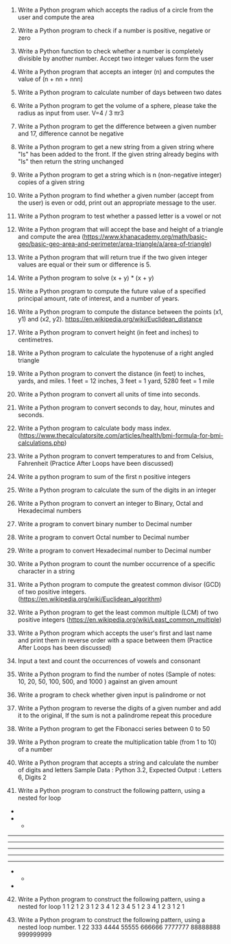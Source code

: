1.	Write a Python program which accepts the radius of a circle from the user and compute the area
2.	Write a Python program to check if a number is positive, negative or zero
3.	Write a Python function to check whether a number is completely divisible by another number. Accept two integer values form the user
4.	Write a Python program that accepts an integer (n) and computes the value of (n + nn + nnn)
5.	Write a Python program to calculate number of days between two dates
6.	Write a Python program to get the volume of a sphere, please take the radius as input from user. V=4 / 3 πr3
7.	Write a Python program to get the difference between a given number and 17, difference cannot be negative
8.	Write a Python program to get a new string from a given string where "Is" has been added to the front. If the given string already begins with "Is" then return the string unchanged
9.	Write a Python program to get a string which is n (non-negative integer) copies of a given string
10.	Write a Python program to find whether a given number (accept from the user) is even or odd, print out an appropriate message to the user.
11.	Write a Python program to test whether a passed letter is a vowel or not
12.	Write a Python program that will accept the base and height of a triangle and compute the area (https://www.khanacademy.org/math/basic-geo/basic-geo-area-and-perimeter/area-triangle/a/area-of-triangle)
13.	Write a Python program that will return true if the two given integer values are equal or their sum or difference is 5.
14.	Write a Python program to solve (x + y) * (x + y)
15.	Write a Python program to compute the future value of a specified principal amount, rate of interest, and a number of years.
16.	Write a Python program to compute the distance between the points (x1, y1) and (x2, y2). https://en.wikipedia.org/wiki/Euclidean_distance
17.	Write a Python program to convert height (in feet and inches) to centimetres.
18.	Write a Python program to calculate the hypotenuse of a right angled triangle
19.	Write a Python program to convert the distance (in feet) to inches, yards, and miles. 1 feet = 12 inches, 3 feet = 1 yard, 5280 feet = 1 mile
20.	Write a Python program to convert all units of time into seconds.
21.	Write a Python program to convert seconds to day, hour, minutes and seconds.
22.	Write a Python program to calculate body mass index. (https://www.thecalculatorsite.com/articles/health/bmi-formula-for-bmi-calculations.php)
23.	Write a Python program to convert temperatures to and from Celsius, Fahrenheit
(Practice After Loops have been discussed)
24.	Write a python program to sum of the first n positive integers
25.	Write a Python program to calculate the sum of the digits in an integer
26.	Write a Python program to convert an integer to Binary, Octal and Hexadecimal numbers
27.	Write a program to convert binary number to Decimal number
28.	Write a program to convert Octal number to Decimal number
29.	Write a program to convert Hexadecimal number to Decimal number
30.	Write a Python program to count the number occurrence of a specific character in a string
31.	Write a Python program to compute the greatest common divisor (GCD) of two positive integers. (https://en.wikipedia.org/wiki/Euclidean_algorithm)
32.	Write a Python program to get the least common multiple (LCM) of two positive integers (https://en.wikipedia.org/wiki/Least_common_multiple)
33.	Write a Python program which accepts the user's first and last name and print them in reverse order with a space between them (Practice After Loops has been discussed)
34.	Input a text and count the occurrences of vowels and consonant 
35.	Write a Python program to find the number of notes (Sample of notes: 10, 20, 50, 100, 500, and 1000 ) against an given amount
36.	Write a program to check whether given input is palindrome or not
37.	Write a Python program to reverse the digits of a given number and add it to the original, If the sum is not a palindrome repeat this procedure
38.	Write a Python program to get the Fibonacci series between 0 to 50
39.	Write a Python program to create the multiplication table (from 1 to 10) of a number
40.	Write a Python program that accepts a string and calculate the number of digits and letters Sample Data : Python 3.2, Expected Output : Letters 6, Digits 2

41.	Write a Python program to construct the following pattern, using a nested for loop
* 
* * 
* * * 
* * * * 
* * * * * 
* * * * 
* * * 
* * 
*

42.	Write a Python program to construct the following pattern, using a nested for loop
1 
1 2 
1 2 3 
1 2 3 4 
1 2 3 4 5 
1 2 3 4 
1 2 3 
1 2 
1

43.	Write a Python program to construct the following pattern, using a nested loop number. 
1
22
333
4444
55555
666666
7777777
88888888
999999999